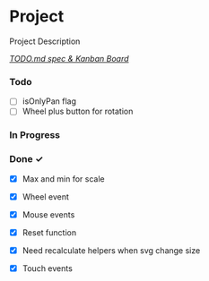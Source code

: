 # Project

Project Description

<em>[TODO.md spec & Kanban Board](https://bit.ly/3fCwKfM)</em>

### Todo

- [ ] isOnlyPan flag  
- [ ] Wheel plus button for rotation  

### In Progress


### Done ✓

- [x] Max and min for scale  
- [x] Wheel event  
- [x] Mouse events  
- [x] Reset function  
- [x] Need recalculate helpers when svg change size  
- [x] Touch events  

